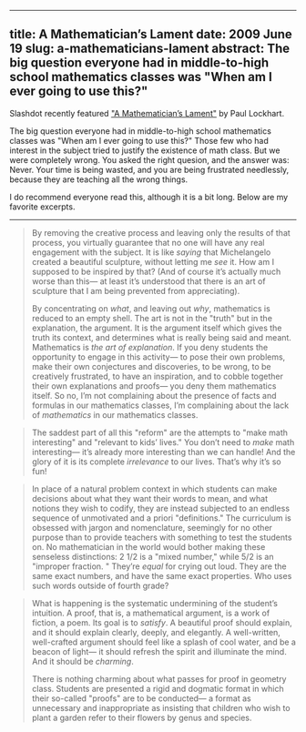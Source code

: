 --------------------------------------------------------------------------------
title:    A Mathematician’s Lament
date:     2009 June 19
slug:     a-mathematicians-lament
abstract: The big question everyone had in middle-to-high school mathematics
          classes was "When am I ever going to use this?"
--------------------------------------------------------------------------------

Slashdot recently featured
["A Mathematician’s Lament"](http://www.maa.org/external_archive/devlin/devlin_03_08.html)
by Paul Lockhart.

The big question everyone had in middle-to-high school mathematics classes was
"When am I ever going to use this?" Those few who had interest in the subject
tried to justify the existence of math class. But we were completely wrong.
You asked the right quesion, and the answer was: Never. Your time is being
wasted, and you are being frustrated needlessly, because they are teaching all
the wrong things.

I do recommend everyone read this, although it is a bit long. Below are my
favorite excerpts.

---

> By removing the creative process and leaving only the results of that
> process, you virtually guarantee that no one will have any real engagement
> with the subject. It is like *saying* that Michelangelo created a beautiful
> sculpture, without letting me *see* it. How am I supposed to be inspired by
> that? (And of course it’s actually much worse than this— at least it’s
> understood that there is an art of sculpture that I am being prevented from
> appreciating).
>
> By concentrating on *what*, and leaving out *why*, mathematics is reduced to
> an empty shell. The art is not in the "truth" but in the explanation, the
> argument. It is the argument itself which gives the truth its context, and
> determines what is really being said and meant. Mathematics is *the art of
> explanation*. If you deny students the opportunity to engage in this
> activity— to pose their own problems, make their own conjectures and
> discoveries, to be wrong, to be creatively frustrated, to have an
> inspiration, and to cobble together their own explanations and proofs— you
> deny them mathematics itself. So no, I’m not complaining about the presence
> of facts and formulas in our mathematics classes, I’m complaining about the
> lack of *mathematics* in our mathematics classes.



> The saddest part of all this "reform" are the attempts to "make math
> interesting" and "relevant to kids’ lives." You don’t need to *make* math
> interesting— it’s already more interesting than we can handle! And the glory
> of it is its complete *irrelevance* to our lives. That’s why it’s so fun!



> In place of a natural problem context in which students can make decisions
> about what they want their words to mean, and what notions they wish to
> codify, they are instead subjected to an endless sequence of unmotivated and
> a priori "definitions." The curriculum is obsessed with jargon and
> nomenclature, seemingly for no other purpose than to provide teachers with
> something to test the students on. No mathematician in the world would bother
> making these senseless distinctions: 2 1/2 is a "mixed number," while 5/2 is
> an "improper fraction. " They’re *equal* for crying out loud. They are the
> same exact numbers, and have the same exact properties. Who uses such words
> outside of fourth grade?



> What is happening is the systematic undermining of the student’s intuition. A
> proof, that is, a mathematical argument, is a work of fiction, a poem. Its
> goal is to *satisfy*. A beautiful proof should explain, and it should explain
> clearly, deeply, and elegantly. A well-written, well-crafted argument should
> feel like a splash of cool water, and be a beacon of light— it should refresh
> the spirit and illuminate the mind. And it should be *charming*.
>
> There is nothing charming about what passes for proof in geometry class.
> Students are presented a rigid and dogmatic format in which their so-called
> "proofs" are to be conducted— a format as unnecessary and inappropriate as
> insisting that children who wish to plant a garden refer to their flowers by
> genus and species.
